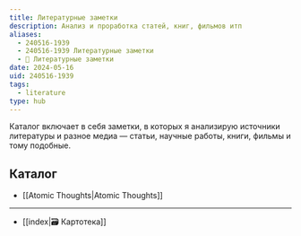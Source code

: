 ```yaml
---
title: Литературные заметки
description: Анализ и проработка статей, книг, фильмов итп
aliases:
  - 240516-1939
  - 240516-1939 Литературные заметки
  - 📕 Литературные заметки
date: 2024-05-16
uid: 240516-1939
tags:
  - literature
type: hub
---
```


Каталог включает в себя заметки, в которых я анализирую источники литературы и разное медиа — статьи, научные работы, книги, фильмы и тому подобные.

## Каталог

- [[Atomic Thoughts|Atomic Thoughts]]

---

- [[index|🗃️ Картотека]]
